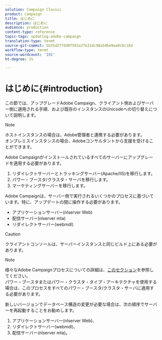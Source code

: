 ```yaml
---
solution: Campaign Classic
product: campaign
title: はじめに
description: はじめに
audience: production
content-type: reference
topic-tags: updating-adobe-campaign
translation-type: tm+mt
source-git-commit: 5b35d2ffdd0f591e2fe31dc98a54be9ea0c0c18d
workflow-type: tm+mt
source-wordcount: '191'
ht-degree: 1%

---
```



# はじめに{#introduction}

この節では、アップグレードAdobe Campaign、クライアント側およびサーバー側に適用される手順、および既存のインスタンスのUnicodeへの切り替えについて説明します。

>[!NOTE]
>
>ホストインスタンスの場合は、Adobe管理者と連携する必要があります。\
>オンプレミスインスタンスの場合、Adobeコンサルタントから支援を受けることができます。

Adobe Campaignがインストールされているすべてのサーバーにアップグレードを適用する必要があります。

1. リダイレクトサーバーとトラッキングサーバー(Apache/IIS)を移行します。
1. パワー・ブースタ/クラスタ・サーバを移行します。
1. マーケティングサーバーを移行します。

Adobe Campaignは、サーバー側で実行されるいくつかのプロセスに基づいています。特に、アップデートの間に操作する必要があります。

* アプリケーションサーバー(nlserver Web)
* 配信サーバー(nlserver mta)
* リダイレクトサーバー(webmdl)

>[!CAUTION]
>
>クライアントコンソールは、サーバーインスタンスと同じビルド上にある必要があります。

>[!NOTE]
>
>様々なAdobe Campaignプロセスについての詳細は、[このセクション](../../installation/using/general-architecture.md#logical-application-layer)を参照してください。\
>パワー・ブースタまたはパワー・クラスタ・タイプ・アーキテクチャを使用する場合は、このプロセスをすべてのパワー・ブースタ/クラスタ・サーバに適用する必要があります。

新しいバージョンでデータベース構造の変更が必要な場合は、次の順序でサーバーを再起動することをお勧めします。

1. アプリケーションサーバー(nlserver Web)、
1. リダイレクトサーバー(webmdl)、
1. 配信サーバー(nlserver mta)。

